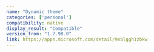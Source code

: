 ```yaml
---
name: "Dynamic theme"
categories: ['personal']
compatibility: native
display_result: "Compatible"
version_from: "1.7.98.0"
link: https://apps.microsoft.com/detail/9nblggh1zbkw
---
```

